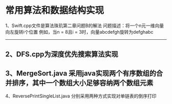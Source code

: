 常用算法和数据结构实现
======================
1、Swift.cpp文件是算法珠玑第二章问题B的解法
问题描述：将一个n元一维向量向左旋转i个位置   例如，当n = 8且i = 3时，向量abcdefgh旋转为defghabc

------------
2、DFS.cpp为深度优先搜索算法实现
-------------
3、MergeSort.java  采用java实现两个有序数组的合并排序，其中一个数组大小足够容纳两个数组元素
------------
4、ReversePrintSingleList.java   分别采用两种方式实现对单链表的倒序打印
